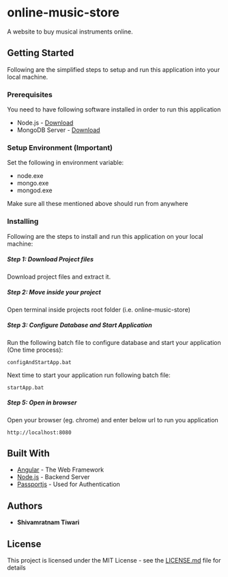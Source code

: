 # online-music-store

A website to buy musical instruments online.

## Getting Started

Following are the simplified steps to setup and run this application into your local machine.

### Prerequisites

You need to have following software installed in order to run this application

* Node.js - [Download](https://nodejs.org/en/download/)
* MongoDB Server - [Download](https://www.mongodb.com/download-center/community) 

### Setup Environment (Important)
Set the following in environment variable:
* node.exe
* mongo.exe
* mongod.exe

Make sure all these mentioned above should run from anywhere
### Installing

Following are the steps to install and run this application on your local machine:

##### Step 1: Download Project files 
Download project files and extract it.
##### Step 2: Move inside your project
Open terminal inside projects root folder (i.e. online-music-store)
##### Step 3: Configure Database and Start Application
Run the following batch file to configure database and start your application (One time process):
```
configAndStartApp.bat
```
Next time to start your application run following batch file:
```
startApp.bat
```
##### Step 5: Open in browser
Open your browser (eg. chrome) and enter below url to run you application
```
http://localhost:8080
```
## Built With

* [Angular](https://angular.io/docs) - The Web Framework
* [Node.js](https://nodejs.org/en/docs/) - Backend Server
* [Passportjs](http://www.passportjs.org/docs/downloads/html/) - Used for Authentication 

## Authors

* **Shivamratnam Tiwari**

## License

This project is licensed under the MIT License - see the [LICENSE.md](LICENSE.md) file for details

